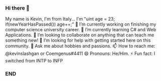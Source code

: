 ### Hi there 👋

My name is Kevin, I'm from Italy...
I'm "uint age = 23; if(newYearHasPassed()) age++;"
🔭 I’m currently working on finishing my computer science university career.
🌱 I’m currently learning C# and Web Applications.
👯 I’m looking to collaborate on anything that can teach me something new!
🤔 I’m looking for help with getting started here on this community.
💬 Ask me about hobbies and passions.
📫 How to reach me: @kevinslashgan or Coemgenus#4411
😄 Pronouns: He/Him.
⚡ Fun fact: I switched from INTP to INFP

### END


<!--
**kevinslashgun/kevinslashgun** is a ✨ _special_ ✨ repository because its `README.md` (this file) appears on your GitHub profile.

Here are some ideas to get you started:

- 🔭 I’m currently working on ...
- 🌱 I’m currently learning ...
- 👯 I’m looking to collaborate on ...
- 🤔 I’m looking for help with ...
- 💬 Ask me about ...
- 📫 How to reach me: ...
- 😄 Pronouns: ...
- ⚡ Fun fact: ...
-->
